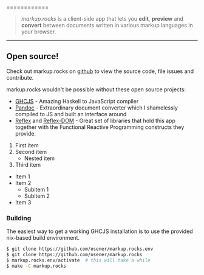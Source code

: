 
============

> *markup.rocks* is a client-side app that lets you **edit**, **preview** and
> **convert** between documents written in various markup languages in your
> browser.

----

## Open source!
Check out markup.rocks on [github] to view the source code, file issues and
contribute.

markup.rocks wouldn't be possible without these open source projects:

* [GHCJS] - Amazing Haskell to JavaScript compiler
* [Pandoc] - Extraordinary document converter which I shamelessly compiled to
  JS and built an interface around
* [Reflex] and [Reflex-DOM] - Great set of libraries that hold this app
  together with the Functional Reactive Programming constructs they provide.

1. First item
2. Second item
   - Nested item
3. Third item

- Item 1
- Item 2
  - Subitem 1
  - Subitem 2
- Item 3


### Building

The easiest way to get a working GHCJS installation is to use the provided
nix-based build environment.

```bash
$ git clone https://github.com/osener/markup.rocks.env
$ git clone https://github.com/osener/markup.rocks
$ markup.rocks.env/activate  # this will take a while
$ make -C markup.rocks
```

[github]:https://github.com/osener/markup.rocks
[GHCJS]:https://github.com/ghcjs/ghcjs
[Pandoc]:http://pandoc.org/
[Reflex]:https://github.com/ryantrinkle/reflex
[Reflex-DOM]:https://github.com/ryantrinkle/reflex-dom
